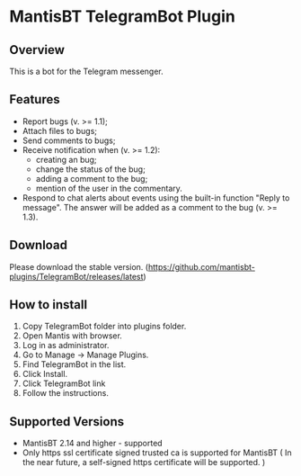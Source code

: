 # MantisBT TelegramBot Plugin
Overview
--------
This is a bot for the Telegram messenger.

Features
--------
- Report bugs (v. >= 1.1);
- Attach files to bugs;
- Send comments to bugs;
- Receive notification when (v. >= 1.2): 
    - creating an bug;
    - change the status of the bug;
    - adding a comment to the bug;
    - mention of the user in the commentary.
- Respond to chat alerts about events using the built-in function "Reply to message". The answer will be added as a comment to the bug (v. >= 1.3).

Download
--------
Please download the stable version.
(https://github.com/mantisbt-plugins/TelegramBot/releases/latest)


How to install
--------------

1. Copy TelegramBot folder into plugins folder.
2. Open Mantis with browser.
3. Log in as administrator.
4. Go to Manage -> Manage Plugins.
5. Find TelegramBot in the list.
6. Click Install.
7. Click TelegramBot link
8. Follow the instructions.

Supported Versions
------------------

- MantisBT 2.14 and higher - supported
- Only https ssl certificate signed trusted ca is supported for MantisBT ( In the near future, a self-signed https certificate will be supported. )
